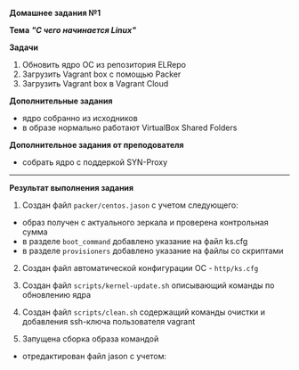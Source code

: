 **Домашнее задания №1**

**Тема** ***"С чего начинается Linux"***

**Задачи**
1. Обновить ядро ОС из репозитория ELRepo
2. Загрузить Vagrant box с помощью Packer
3. Загрузить Vagrant box в Vagrant Cloud

**Дополнительные задания**
- ядро собранно из исходников
- в образе нормально работают VirtualBox Shared Folders

**Дополнительное задания от преподователя** 
- собрать ядро с поддеркой SYN-Proxy 
--- 
**Результат выполнения задания** 

1. Создан файл `packer/centos.jason` с учетом следующего: 
- образ получен с актуального зеркала и проверена контрольная сумма 
- в разделе `boot_command` добавлено указание на файл ks.cfg
- в разделе `provisioners` добавлено указание на файлы со скриптами
     
2. Создан файл автоматической конфигурации ОС - `http/ks.cfg`

3. Создан файл `scripts/kernel-update.sh` описывающий команды по обновлению ядра

4. Создан файл `scripts/clean.sh` содержащий команды очистки и добавления ssh-ключа пользователя vagrant

5. Запущена сборка образа командой
 
     

- отредактирован файл jason с учетом:

